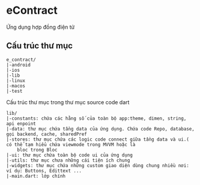 # eContract 
Ứng dụng hợp đồng điện tử


## Cấu trúc thư mục 

````
e_contract/
|-android
|-ios
|-lib
|-linux
|-macos
|-test
````
Cấu trúc thư mục trong thư mục source code dart 

````
lib/
|-constants: chứa các hằng số của toàn bộ app:theme, dimen, string, api enpoint
|-data: thư mục chứa tầng data của ứng dụng. Chứa code Repo, database, gọi backend, cache, sharedPref
|-stores: thư mục chứa các logic code connect giữa tầng data và ui.( có thể tạm hiểu chứa viewmode trong MVVM hoặc là
    bloc trong Bloc
|-ui: thư mục chứa toàn bộ code ui của ứng dụng 
|-utils: thư mục chưa những cái tiện ích chung 
|-widgets: thư mục chứa những custom giao diện dùng chung nhiều nơi: ví dụ: Buttons, Edittext ...
|-main.dart: lớp chính 
````

